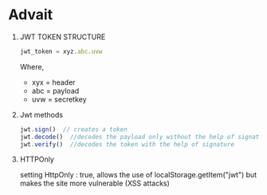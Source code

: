 # Advait

1. JWT TOKEN STRUCTURE

    ```js
    jwt_token = xyz.abc.uvw
    ```

    Where,

    - xyx = header
    - abc = payload
    - uvw = secretkey

2. Jwt methods

    ```js
    jwt.sign()  // creates a token
    jwt.decode()  //decodes the payload only without the help of signature
    jwt.verify()  //decodes the token with the help of signature
    ```

3. HTTPOnly

    setting HttpOnly : true, allows the use of localStorage.getItem("jwt") but makes the site more vulnerable (XSS attacks)
